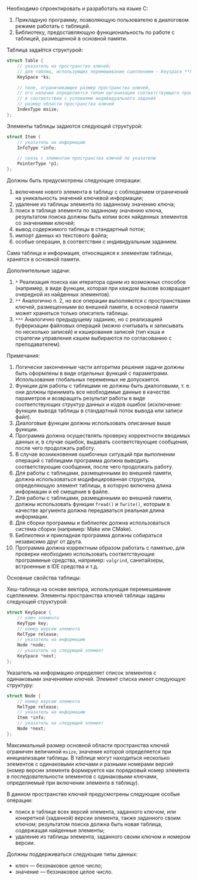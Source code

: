 Необходимо спроектировать и разработать на языке C:

1. Прикладную программу, позволяющую пользователю в диалоговом режиме работать с таблицей.
2. Библиотеку, предоставляющую функциональность по работе с таблицей, размещенной в основной памяти.

Таблица задаётся структурой:

```c
struct Table {
    // указатель на пространство ключей;
    // для таблиц, использующих перемешивание сцеплением — Keyspace **ks
    KeySpace *ks;

    // поле, ограничивающее размер пространства ключей,
    // его наличие определяется типом организации соответствующего пространства,
    // в соответствии с условиями индивидуального задания
    // размер области пространства ключей
    IndexType msize;
};
```

Элементы таблицы задаются следующей структурой:

```c
struct Item {
    // указатель на информацию
    InfoType *info;

    // связь с элементом пространства ключей по указателю
    PointerType *p1;
};
```

Должны быть предусмотрены следующие операции:

1. включение нового элемента в таблицу с соблюдением ограничений на уникальность значений ключевой информации;
2. удаление из таблицы элемента по заданному значению ключа;
3. поиск в таблице элемента по заданному значению ключа, результатом поиска должны быть копии всех найденных элементов со значениями ключей;
4. вывод содержимого таблицы в стандартный поток;
5. импорт данных из текстового файла;
6. особые операции, в соответствии с индивидуальным заданием.

Сама таблица и информация, относящаяся к элементам таблицы, хранятся в основной памяти.

Дополнительные задачи:

1. `*` Реализация поиска как итератора одним из возможных способов (например, в виде функции, которая при каждом вызове возвращает очередной из найденных элементов).
2. `**` Аналогично п. 2, но все операции выполняются с пространствами ключей, размещенными во внешней памяти, в основной памяти может храниться только описатель таблицы.
3. `***` Аналогично предыдущему заданию, но с реализацией буферизации файловых операций (можно считывать и записывать по несколько записей) и кэширования записей (тип кэша и стратегии управления кэшем выбираются по согласованию с преподавателем).

Примечания:

1. Логически законченные части алгоритма решения задачи должны быть оформлены в виде отдельных функций с параметрами. Использование глобальных переменных не допускается.
2. Функции для работы с таблицами не должны быть диалоговыми, т. е. они должны принимать все необходимые данные в качестве параметров и возвращать результат работы в виде соответствующих структур данных и кодов ошибок (исключение: функции вывода таблицы в стандартный поток вывода или записи файл).
3. Диалоговые функции должны использовать описанные выше функции.
4. Программа должна осуществлять проверку корректности вводимых данных и, в случае ошибок, выдавать соответствующие сообщения, после чего продолжать работу.
5. В случае возникновения ошибочных ситуаций при выполнении операций с таблицами программа должна выводить соответствующие сообщения, после чего продолжать работу.
6. Для работы с таблицами, размещенными во внешней памяти, должна использоваться модифицированная структура, определяющую элемент таблицы, в которую включена длина информации и её смещение в файле.
7. Для работы с таблицами, размещенными во внешней памяти, должны использовать функции `fread()` и `fwrite()`, которым в качестве аргумента должна передаваться реальная длина информации.
8. Для сборки программы и библиотек должна использоваться система сборки (например: Make или CMake).
9. Библиотеки и прикладная программа должны собираться независимо друг от друга.
10. Программа должна корректным образом работать с памятью, для проверки необходимо использовать соответствующие программные средства, например: `valgrind`, санитайзеры, встроенные в IDE средства и т.д.

Основные свойства таблицы:

Хеш-таблица на основе вектора, использующая перемешивание сцеплением.
Элементы пространства ключей таблицы заданы следующей структурой:

```c
struct KeySpace {
    // ключ элемента
    KeyType key;
    // номер версии элемента
    RelType release;
    // указатель на информацию
    Node *node;
    // указатель на следующий элемент
    KeySpace *next;
};
```

Указатель на информацию определяет список элементов с одинаковыми значениями ключей. Элемент списка имеет следующую структуру:

```c
struct Node {
    // номер версии элемента
    RelType release;
    // указатель на информацию
    Item *info;
    // указатель на следующий элемент
    Node *next;
};
```

Максимальный размер основной области пространства ключей ограничен величиной `msize`, значение которой определяется при инициализации таблицы.
В таблице могут находиться несколько элементов с одинаковыми ключами и разными номерами версий (номер версии элемента формируется как порядковый номер элемента в последовательности элементов с одинаковыми ключами, определяемый при включении элемента в таблицу).

В данном пространстве ключей предусмотрены следующие особые операции:

- поиск в таблице всех версий элемента, заданного ключом, или конкретной (заданной) версии элемента, также заданного своим ключом; результатом поиска должна быть новая таблица, содержащая найденные элементы;
- удаление из таблицы элемента, заданного своим ключом и номером версии.

Должны поддерживаться следующие типы данных:

- ключ — беззнаковое целое число;
- значение — беззнаковое целое число.
